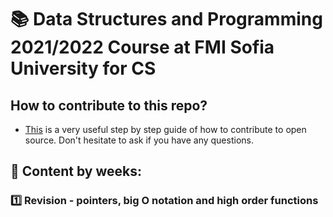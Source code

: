 # :books: Data Structures and Programming 2021/2022 Course at FMI Sofia University for CS

## How to contribute to this repo?
- [This](https://www.dataschool.io/how-to-contribute-on-github/) is a very useful step by step guide of how to contribute to open source. Don't hesitate to ask if you have any questions.

## :pushpin: Content by weeks: 
### 1️⃣ Revision - pointers, big O notation and high order functions 